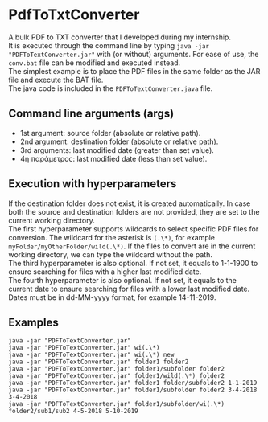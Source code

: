 # PdfToTxtConverter
A bulk PDF to TXT converter that I developed during my internship.\
It is executed through the command line by typing ```java -jar "PDFToTextConverter.jar"``` with (or without) arguments. For ease of use, the ```conv.bat``` file can be modified and executed instead.\
The simplest example is to place the PDF files in the same folder as the JAR file and execute the BAT file.\
The java code is included in the ```PDFToTextConverter.java``` file.

## Command line arguments (args)
* 1st argument: source folder (absolute or relative path).
* 2nd argument: destination folder (absolute or relative path).
* 3rd arguments: last modified date (greater than set value).
* 4η παράμετρος: last modified date (less than set value).

## Execution with hyperparameters
If the destination folder does not exist, it is created automatically. In case both the source and destination folders are not provided, they are set to the current working directory.\
The first hyperparameter supports wildcards to select specific PDF files for conversion. The wildcard for the asterisk is ```(.\*)```, for example ```myFolder/myOtherFolder/wild(.\*)```. If the files to convert are in the current working directory, we can type the wildcard without the path.\
The third hyperparameter is also optional. If not set, it equals to 1-1-1900 to ensure searching for files with a higher last modified date.\
The fourth hyperparameter is also optional. If not set, it equals to the current date to ensure searching for files with a lower last modified date.\
Dates must be in dd-MM-yyyy format, for example 14-11-2019.

## Examples
```
java -jar "PDFToTextConverter.jar"
java -jar "PDFToTextConverter.jar" wi(.\*)
java -jar "PDFToTextConverter.jar" wi(.\*) new
java -jar "PDFToTextConverter.jar" folder1 folder2
java -jar "PDFToTextConverter.jar" folder1/subfolder folder2
java -jar "PDFToTextConverter.jar" folder1/wild(.\*) folder2
java -jar "PDFToTextConverter.jar" folder1 folder/subfolder2 1-1-2019
java -jar "PDFToTextConverter.jar" folder1/subfolder folder2 3-4-2018 3-4-2018
java -jar "PDFToTextConverter.jar" folder1/subfolder/wi(.\*) folder2/sub1/sub2 4-5-2018 5-10-2019
```
